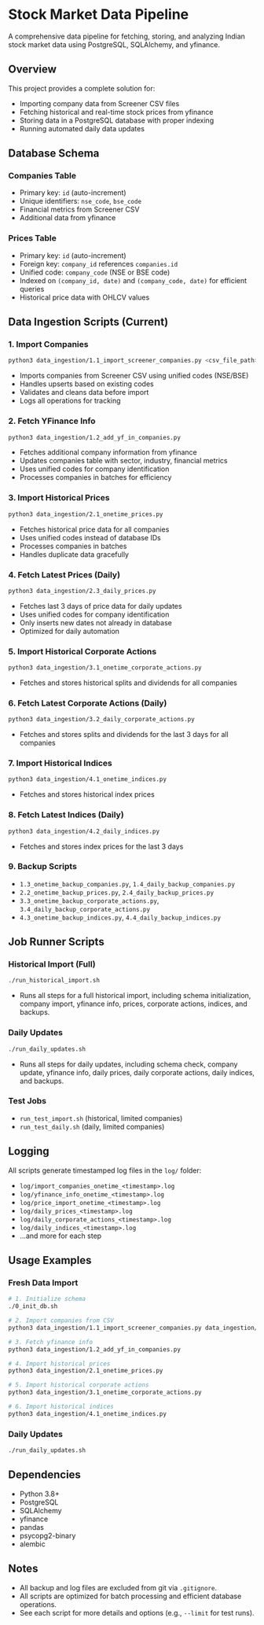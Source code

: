 # Stock Market Data Pipeline

A comprehensive data pipeline for fetching, storing, and analyzing Indian stock market data using PostgreSQL, SQLAlchemy, and yfinance.

## Overview

This project provides a complete solution for:
- Importing company data from Screener CSV files
- Fetching historical and real-time stock prices from yfinance
- Storing data in a PostgreSQL database with proper indexing
- Running automated daily data updates

## Database Schema

### Companies Table
- Primary key: `id` (auto-increment)
- Unique identifiers: `nse_code`, `bse_code`
- Financial metrics from Screener CSV
- Additional data from yfinance

### Prices Table
- Primary key: `id` (auto-increment)
- Foreign key: `company_id` references `companies.id`
- Unified code: `company_code` (NSE or BSE code)
- Indexed on `(company_id, date)` and `(company_code, date)` for efficient queries
- Historical price data with OHLCV values

## Data Ingestion Scripts (Current)

### 1. Import Companies
```bash
python3 data_ingestion/1.1_import_screener_companies.py <csv_file_path>
```
- Imports companies from Screener CSV using unified codes (NSE/BSE)
- Handles upserts based on existing codes
- Validates and cleans data before import
- Logs all operations for tracking

### 2. Fetch YFinance Info
```bash
python3 data_ingestion/1.2_add_yf_in_companies.py
```
- Fetches additional company information from yfinance
- Updates companies table with sector, industry, financial metrics
- Uses unified codes for company identification
- Processes companies in batches for efficiency

### 3. Import Historical Prices
```bash
python3 data_ingestion/2.1_onetime_prices.py
```
- Fetches historical price data for all companies
- Uses unified codes instead of database IDs
- Processes companies in batches
- Handles duplicate data gracefully

### 4. Fetch Latest Prices (Daily)
```bash
python3 data_ingestion/2.3_daily_prices.py
```
- Fetches last 3 days of price data for daily updates
- Uses unified codes for company identification
- Only inserts new dates not already in database
- Optimized for daily automation

### 5. Import Historical Corporate Actions
```bash
python3 data_ingestion/3.1_onetime_corporate_actions.py
```
- Fetches and stores historical splits and dividends for all companies

### 6. Fetch Latest Corporate Actions (Daily)
```bash
python3 data_ingestion/3.2_daily_corporate_actions.py
```
- Fetches and stores splits and dividends for the last 3 days for all companies

### 7. Import Historical Indices
```bash
python3 data_ingestion/4.1_onetime_indices.py
```
- Fetches and stores historical index prices

### 8. Fetch Latest Indices (Daily)
```bash
python3 data_ingestion/4.2_daily_indices.py
```
- Fetches and stores index prices for the last 3 days

### 9. Backup Scripts
- `1.3_onetime_backup_companies.py`, `1.4_daily_backup_companies.py`
- `2.2_onetime_backup_prices.py`, `2.4_daily_backup_prices.py`
- `3.3_onetime_backup_corporate_actions.py`, `3.4_daily_backup_corporate_actions.py`
- `4.3_onetime_backup_indices.py`, `4.4_daily_backup_indices.py`

## Job Runner Scripts

### Historical Import (Full)
```bash
./run_historical_import.sh
```
- Runs all steps for a full historical import, including schema initialization, company import, yfinance info, prices, corporate actions, indices, and backups.

### Daily Updates
```bash
./run_daily_updates.sh
```
- Runs all steps for daily updates, including schema check, company update, yfinance info, daily prices, daily corporate actions, daily indices, and backups.

### Test Jobs
- `run_test_import.sh` (historical, limited companies)
- `run_test_daily.sh` (daily, limited companies)

## Logging

All scripts generate timestamped log files in the `log/` folder:
- `log/import_companies_onetime_<timestamp>.log`
- `log/yfinance_info_onetime_<timestamp>.log`
- `log/price_import_onetime_<timestamp>.log`
- `log/daily_prices_<timestamp>.log`
- `log/daily_corporate_actions_<timestamp>.log`
- `log/daily_indices_<timestamp>.log`
- ...and more for each step

## Usage Examples

### Fresh Data Import
```bash
# 1. Initialize schema
./0_init_db.sh

# 2. Import companies from CSV
python3 data_ingestion/1.1_import_screener_companies.py data_ingestion/screener_export.csv

# 3. Fetch yfinance info
python3 data_ingestion/1.2_add_yf_in_companies.py

# 4. Import historical prices
python3 data_ingestion/2.1_onetime_prices.py

# 5. Import historical corporate actions
python3 data_ingestion/3.1_onetime_corporate_actions.py

# 6. Import historical indices
python3 data_ingestion/4.1_onetime_indices.py
```

### Daily Updates
```bash
./run_daily_updates.sh
```

## Dependencies

- Python 3.8+
- PostgreSQL
- SQLAlchemy
- yfinance
- pandas
- psycopg2-binary
- alembic

## Notes
- All backup and log files are excluded from git via `.gitignore`.
- All scripts are optimized for batch processing and efficient database operations.
- See each script for more details and options (e.g., `--limit` for test runs). 